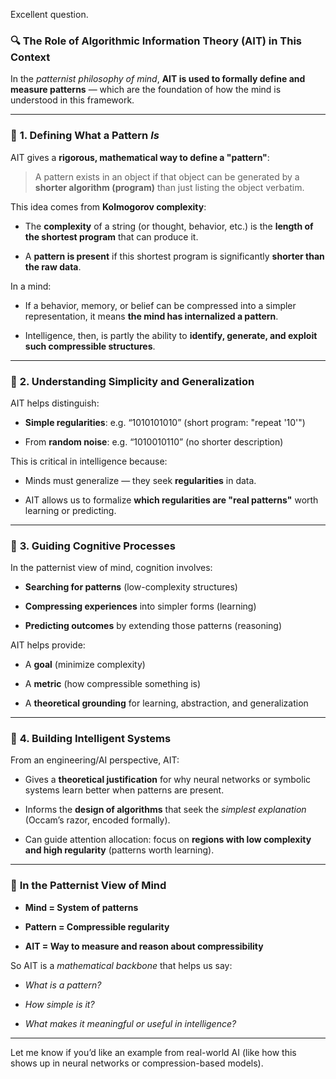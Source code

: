 Excellent question.

### 🔍 **The Role of Algorithmic Information Theory (AIT) in This Context**

In the _patternist philosophy of mind_, **AIT is used to formally define and measure patterns** — which are the foundation of how the mind is understood in this framework.

---

### 🔹 **1. Defining What a Pattern _Is_**

AIT gives a **rigorous, mathematical way to define a "pattern"**:

> A pattern exists in an object if that object can be generated by a **shorter algorithm (program)** than just listing the object verbatim.

This idea comes from **Kolmogorov complexity**:

- The **complexity** of a string (or thought, behavior, etc.) is the **length of the shortest program** that can produce it.
    
- A **pattern is present** if this shortest program is significantly **shorter than the raw data**.
    

In a mind:

- If a behavior, memory, or belief can be compressed into a simpler representation, it means **the mind has internalized a pattern**.
    
- Intelligence, then, is partly the ability to **identify, generate, and exploit such compressible structures**.
    

---

### 🔹 **2. Understanding Simplicity and Generalization**

AIT helps distinguish:

- **Simple regularities**: e.g. “1010101010” (short program: "repeat '10'")
    
- From **random noise**: e.g. “1010010110” (no shorter description)
    

This is critical in intelligence because:

- Minds must generalize — they seek **regularities** in data.
    
- AIT allows us to formalize **which regularities are "real patterns"** worth learning or predicting.
    

---

### 🔹 **3. Guiding Cognitive Processes**

In the patternist view of mind, cognition involves:

- **Searching for patterns** (low-complexity structures)
    
- **Compressing experiences** into simpler forms (learning)
    
- **Predicting outcomes** by extending those patterns (reasoning)
    

AIT helps provide:

- A **goal** (minimize complexity)
    
- A **metric** (how compressible something is)
    
- A **theoretical grounding** for learning, abstraction, and generalization
    

---

### 🔹 **4. Building Intelligent Systems**

From an engineering/AI perspective, AIT:

- Gives a **theoretical justification** for why neural networks or symbolic systems learn better when patterns are present.
    
- Informs the **design of algorithms** that seek the _simplest explanation_ (Occam’s razor, encoded formally).
    
- Can guide attention allocation: focus on **regions with low complexity and high regularity** (patterns worth learning).
    

---

### 🧠 **In the Patternist View of Mind**

- **Mind = System of patterns**
    
- **Pattern = Compressible regularity**
    
- **AIT = Way to measure and reason about compressibility**
    

So AIT is a _mathematical backbone_ that helps us say:

- _What is a pattern?_
    
- _How simple is it?_
    
- _What makes it meaningful or useful in intelligence?_
    

---

Let me know if you’d like an example from real-world AI (like how this shows up in neural networks or compression-based models).